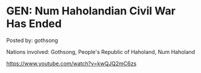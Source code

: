 # GEN: Num Haholandian Civil War Has Ended

Posted by: gothsong

Nations involved: Gothsong, People's Republic of Haholand, Num Haholand

https://www.youtube.com/watch?v=kwQJQ2mC6zs